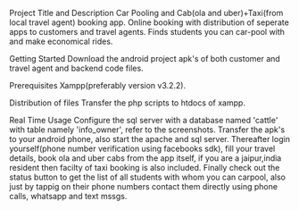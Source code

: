 Project Title and Description
 Car Pooling and Cab(ola and uber)+Taxi(from local travel agent) booking app. Online booking with distribution of seperate apps to customers and travel agents. 
 Finds students you can car-pool with and make economical rides.

Getting Started
 Download the android project apk's of both customer and travel agent and backend code files. 

Prerequisites
 Xampp(preferably version v3.2.2).

Distribution of files
 Transfer the php scripts to htdocs of xampp.

Real Time Usage
 Configure the sql server with a database named 'cattle' with table namely 'info_owner', refer to the screenshots. Transfer the apk's to your android phone, 
 also start the apache and sql server. Thereafter login yourself(phone number verification using facebooks sdk), fill your travel details, book 
 ola and uber cabs from the app itself, if you are a jaipur,india resident then facilty of taxi booking is also included. Finally check out the status button
 to get the list of all students with whom you can carpool, also just by tappig on their phone numbers contact them directly using phone calls, whatsapp and text mssgs.  

